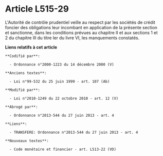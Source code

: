 # Article L515-29

L'Autorité de contrôle prudentiel veille au respect par les sociétés de crédit foncier des obligations leur incombant en
application de la présente section et sanctionne, dans les conditions prévues au chapitre II et aux sections 1 et 2 du
chapitre III du titre Ier du livre VI, les manquements constatés.

**Liens relatifs à cet article**

	**Codifié par**:

	  - Ordonnance n°2000-1223 du 14 décembre 2000 (V)

	**Anciens textes**:

	  - Loi n°99-532 du 25 juin 1999 - art. 107 (Ab)

	**Modifié par**:

	  - Loi n°2010-1249 du 22 octobre 2010 - art. 12 (V)

	**Abrogé par**:

	  - Ordonnance n°2013-544 du 27 juin 2013 - art. 4

	**Liens**:

	  - TRANSFERE: Ordonnance n°2013-544 du 27 juin 2013 - art. 4

	**Nouveaux textes**:

	  - Code monétaire et financier - art. L513-22 (VD)
